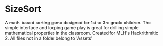 # SizeSort
A math-based sorting game designed for 1st to 3rd grade children. The simple interface and looping game play is great for drilling simple mathematical properties in the classroom.
Created for MLH's Hackrithmitic 2. All files not in a folder belong to 'Assets'

